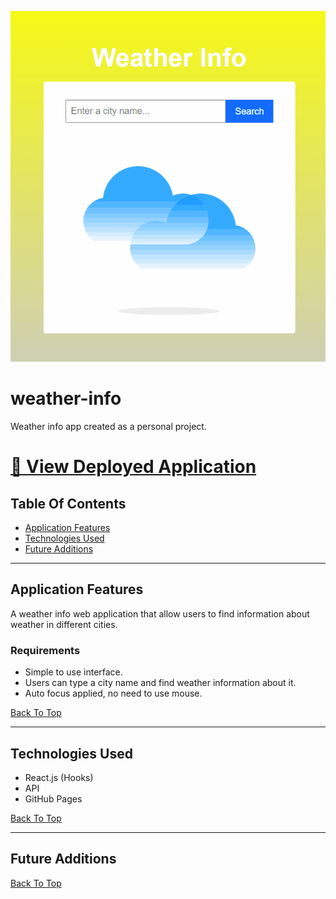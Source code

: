 ![page load](./readme-assets/app-demo.gif)

# weather-info

Weather info app created as a personal project.

# [🔗 View Deployed Application](https://hoang0211.github.io/weather-info/)

## Table Of Contents

- [Application Features](#Application-Features)
- [Technologies Used](#Technologies-Used)
- [Future Additions](#Future-Additions)

---

## Application Features

A weather info web application that allow users to find information about weather in different cities.

### Requirements

- Simple to use interface.
- Users can type a city name and find weather information about it.
- Auto focus applied, no need to use mouse.

[Back To Top](#Table-Of-Contents)

---

## Technologies Used

- React.js (Hooks)
- API
- GitHub Pages

[Back To Top](#Table-Of-Contents)

---

## Future Additions

[Back To Top](#Table-Of-Contents)
